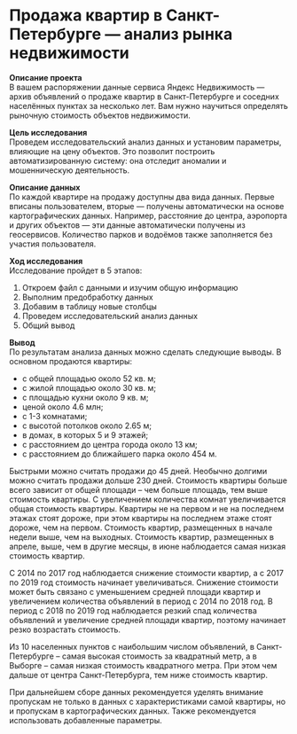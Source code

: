 # Продажа квартир в Санкт-Петербурге — анализ рынка недвижимости

**Описание проекта**  
В вашем распоряжении данные сервиса Яндекс Недвижимость — архив объявлений о продаже квартир в Санкт-Петербурге и соседних населённых пунктах за несколько лет. Вам нужно научиться определять рыночную стоимость объектов недвижимости. 

**Цель исследования**  
Проведем исследовательский анализ данных и установим параметры, влияющие на цену объектов. Это позволит построить автоматизированную систему: она отследит аномалии и мошенническую деятельность.

**Описание данных**  
По каждой квартире на продажу доступны два вида данных. Первые вписаны пользователем, вторые — получены автоматически на основе картографических данных. Например, расстояние до центра, аэропорта и других объектов — эти данные автоматически получены из геосервисов. Количество парков и водоёмов также заполняется без участия пользователя.

**Ход исследования**  
Исследование пройдет в 5 этапов:  
1. Откроем файл с данными и изучим общую информацию
2. Выполним предобработку данных
3. Добавим в таблицу новые столбцы
4. Проведем исследовательский анализ данных
5. Общий вывод

**Вывод**  
По результатам анализа данных можно сделать следующие выводы. В основном продаются квартиры: 
- с общей площадью около 52 кв. м;
- с жилой площадью около 30 кв. м;
- с площадью кухни около 9 кв. м;
- ценой около 4.6 млн;
- c 1-3 комнатами;
- с высотой потолков около 2.65 м;
- в домах, в которых 5 и 9 этажей;
- с расстоянием до центра города около 13 км;
- с расстоянием до ближайшего парка около 454 м.

Быстрыми можно считать продажи до 45 дней. Необычно долгими можно считать продажи дольше 230 дней. Стоимость квартиры больше всего зависит от общей площади – чем больше площадь, тем выше стоимость квартиры. С увеличением количества комнат увеличивается общая стоимость квартиры. Квартиры не на первом и не на последнем этажах стоят дороже, при этом квартиры на последнем этаже стоят дороже, чем на первом. Стоимость квартир, размещенных в начале недели выше, чем на выходных. Стоимость квартир, размещенных в апреле, выше, чем в другие месяцы, в июне наблюдается самая низкая стоимость квартир. 

C 2014 по 2017 год наблюдается снижение стоимости квартир, а с 2017 по 2019 год стоимость начинает увеличиваться. Снижение стоимости может быть связано с уменьшением средней площади квартир и увеличением количества объявлений в период с 2014 по 2018 год. В период с 2018 по 2019 год наблюдается резкий спад количества объявлений и увеличение средней площади квартир, поэтому начинает резко возрастать стоимость.

Из 10 населенных пунктов с наибольшим числом объявлений, в Санкт-Петербурге – самая высокая стоимость за квадратный метр, а в Выборге – самая низкая стоимость квадратного метра. При этом чем дальше от центра Санкт-Петербурга, тем ниже стоимость квартир.

При дальнейшем сборе данных рекомендуется уделять внимание пропускам не только в данных с характеристиками самой квартиры, но и пропускам в картографических данных. Также рекомендуется использовать добавленные параметры.
